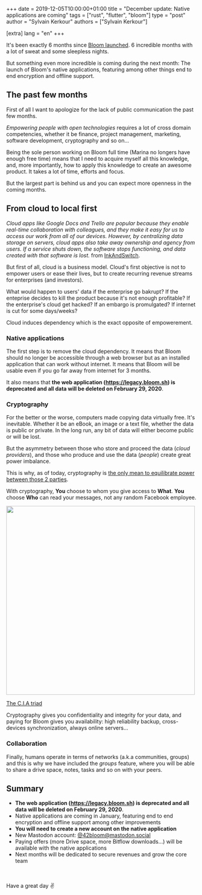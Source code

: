 +++
date = 2019-12-05T10:00:00+01:00
title = "December update: Native applications are coming"
tags = ["rust", "flutter", "bloom"]
type = "post"
author = "Sylvain Kerkour"
authors = ["Sylvain Kerkour"]

[extra]
lang = "en"
+++


It's been exactly 6 months since <a href="/blog/bloom-a-free-and-open-source-google" target="_blank" rel="noopener">Bloom launched</a>.
6 incredible months with a lot of sweat and some sleepless nights.

But something even more incredible is coming during the next month: The launch of Bloom's native applications,
featuring among other things end to end encryption and offline support.


## The past few months

First of all I want to apologize for the lack of public communication the past few months.

*Empowering people with open technologies* requires a lot of cross domain competencies, whether it be
finance, project management, marketing, software development, cryptography and so on...

Being the sole person working on Bloom full time (Marina no longers have enough free time) means that I need to acquire myself all this knowledge, and, more importantly,
how to apply this knowledge to create an awesome product. It takes a lot of time, efforts and focus.

But the largest part is behind us and you can expect more openness in the coming months.

## From cloud to local first

*Cloud apps like Google Docs and Trello are popular because they enable real-time collaboration with colleagues, and they make it easy for us to access our work from all of our devices. However, by centralizing data storage on servers, cloud apps also take away ownership and agency from users. If a service shuts down, the software stops functioning, and data created with that software is lost.* from <a href="https://www.inkandswitch.com/local-first.html" target="_blank" rel="noopener">InkAndSwitch</a>.

But first of all, cloud is a business model. Cloud's first objective is not to empower users or ease their lives, but to
create recurring revenue streams for enterprises (and investors).

What would happen to users' data if the
enterprise go bakrupt? If the enteprise decides to kill the product because it's not enough profitable?
If the enterprise's cloud get hacked? If an embargo is promulgated? If internet is cut for some days/weeks?

Cloud induces dependency which is the exact opposite of empowerement.


### Native applications

The first step is to remove the cloud dependency. It means that Bloom should no longer be accessible through a web browser but as an
installed application that can work without internet.
It means that Bloom will be usable even if you go far away from internet for 3 months.

It also means that **the web application (<a href="https://legacy.bloom.sh" target="_blank" rel="noopener">https://legacy.bloom.sh) is deprecated and all data will be deleted on February 29, 2020**.

### Cryptography

For the better or the worse, computers made copying data virtually free. It's inevitable.
Whether it be an eBook, an image or a text file, whether the data is public or private. In the long run,
any bit of data will either become public or will be lost.

But the asymmetry between those who store and proceed the data (*cloud providers*), and those who produce and use
the data (*people*) create great power imbalance.

This is why, as of today, cryptography is <a href="https://en.wikipedia.org/wiki/Permanent_Record_(autobiography)" target="_blank" rel="noopener">the only mean to equilibrate power between those 2 parties</a>.


With cryptography, **You** choose to whom you give access to **What**. **You** choose **Who** can
read your messages, not any random Facebook employee.

<div class="center">
  <img src="cia_triad.jpg" height="500"/>

  <a href="https://en.wikipedia.org/wiki/Information_security#Basic_principles" target="_blank" rel="noopener">The C.I.A triad</a>
</div>

Cryptography gives you confidentiality and integrity for your data,
and paying for Bloom gives you availability: high reliability backup,
cross-devices synchronization, always online servers...


### Collaboration

Finally, humans operate in terms of networks (a.k.a communities, groups) and this is why we have included
the *groups* feature, where you will be able to share a drive space, notes, tasks and so on with your peers.


## Summary

* **The web application (<a href="https://legacy.bloom.sh" target="_blank" rel="noopener">https://legacy.bloom.sh) is deprecated and all data will be deleted on February 29, 2020**.
* Native applications are coming in January, featuring end to end encryption and offline support among other improvements
* **You will need to create a new account on the native application**
* New Mastodon account: <a href="https://mastodon.social/@42bloom" target="_blank" rel="noopener">@42bloom@mastodon.social</a>
* Paying offers (more Drive space, more Bitflow downloads...) will be available with the native applications
* Next months will be dedicated to secure revenues and grow the core team

<br />
<br />
Have a great day ✌️
